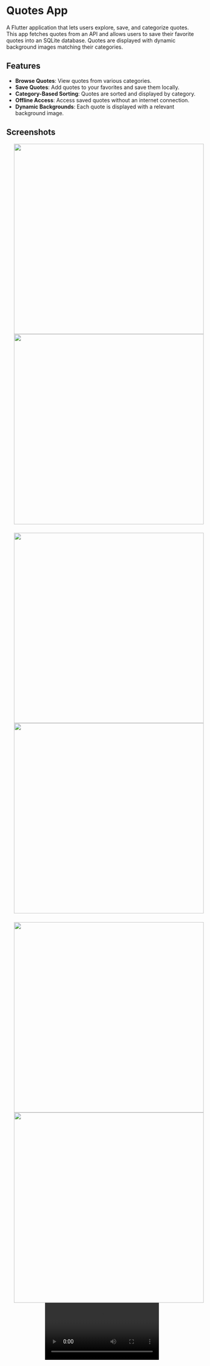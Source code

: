 # Quotes App

A Flutter application that lets users explore, save, and categorize quotes. This app fetches quotes from an API and allows users to save their favorite quotes into an SQLite database. Quotes are displayed with dynamic background images matching their categories.

## Features

- **Browse Quotes**: View quotes from various categories.
- **Save Quotes**: Add quotes to your favorites and save them locally.
- **Category-Based Sorting**: Quotes are sorted and displayed by category.
- **Offline Access**: Access saved quotes without an internet connection.
- **Dynamic Backgrounds**: Each quote is displayed with a relevant background image.

## Screenshots

<div align="center">
   <img src="https://github.com/user-attachments/assets/1e0575ee-31ad-43ef-918e-79b338aeedce" height="500px" hspace=20></img>
   <img src="https://github.com/user-attachments/assets/7674d5a6-60ff-4c34-a945-19a9b1a2bdcf" height="500px" hspace=20></img>
</div>

### 

<div align="center">
   <img src="https://github.com/user-attachments/assets/10cc7bc3-b9a6-406a-8305-edbb38be1aa1" height="500px" hspace=20></img>
  <img src="https://github.com/user-attachments/assets/64f6bb7e-7037-4a9a-8aaf-a86baa939502" height="500px" hspace=20></img>
</div>

###

<div align="center">
   <img src="https://github.com/user-attachments/assets/abb0dae5-7b43-4049-bb9b-d658c12f328e" height="500px" hspace=20></img>
  <img src="https://github.com/user-attachments/assets/ccf470e6-0955-457a-9b01-65b610f54208" height="500px" hspace=20></img>
<video src="https://github.com/user-attachments/assets/da723067-0263-47f0-b7b4-59bad30e2503">
</div>






